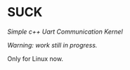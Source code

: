 # SUCK

*Simple c++ Uart Communication Kernel*

*_Warning: work still in progress._*

Only for Linux now.
